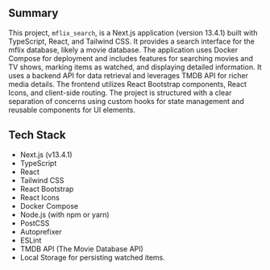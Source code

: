 ## Summary

This project, `mflix_search`, is a Next.js application (version 13.4.1) built with TypeScript, React, and Tailwind CSS. It provides a search interface for the mflix database, likely a movie database. The application uses Docker Compose for deployment and includes features for searching movies and TV shows, marking items as watched, and displaying detailed information.  It uses a backend API for data retrieval and leverages TMDB API for richer media details. The frontend utilizes React Bootstrap components, React Icons, and client-side routing.  The project is structured with a clear separation of concerns using custom hooks for state management and reusable components for UI elements.


## Tech Stack

* Next.js (v13.4.1)
* TypeScript
* React
* Tailwind CSS
* React Bootstrap
* React Icons
* Docker Compose
* Node.js (with npm or yarn)
* PostCSS
* Autoprefixer
* ESLint
* TMDB API (The Movie Database API)
* Local Storage for persisting watched items.

